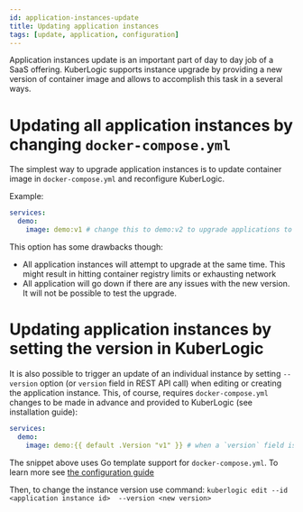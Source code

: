 ```yaml
---
id: application-instances-update
title: Updating application instances
tags: [update, application, configuration]
---
```

Application instances update is an important part of day to day job of a SaaS offering.
KuberLogic supports instance upgrade by providing a new version of container image and allows to accomplish this task in a several ways.

# Updating all application instances by changing `docker-compose.yml`
The simplest way to upgrade application instances is to update container image in `docker-compose.yml` and reconfigure KuberLogic.

Example:
```yaml
services:
  demo:
    image: demo:v1 # change this to demo:v2 to upgrade applications to v2
```

This option has some drawbacks though:
* All application instances will attempt to upgrade at the same time. This might result in hitting container registry limits or exhausting network
* All application will go down if there are any issues with the new version. It will not be possible to test the upgrade.

# Updating application instances by setting the version in KuberLogic
It is also possible to trigger an update of an individual instance by setting `--version` option (or `version` field in REST API call) when editing or creating the application instance.
This, of course, requires `docker-compose.yml` changes to be made in advance and provided to KuberLogic (see installation guide):

```yaml
services:
  demo:
    image: demo:{{ default .Version "v1" }} # when a `version` field is not set use v1
```

The snippet above uses Go template support for `docker-compose.yml`. To learn more see [the configuration guide](/configuring/docker-compose)

Then, to change the instance version use command:
`kuberlogic edit --id <application instance id>  --version <new version>`